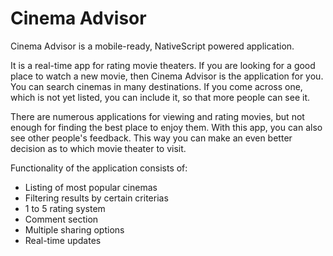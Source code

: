 # Cinema Advisor

Cinema Advisor is a mobile-ready, NativeScript powered application.

It is a real-time app for rating movie theaters. If you are looking for a good place to watch a new movie, then Cinema Advisor is the application for you. You can search cinemas in many destinations. If you come across one, which is not yet listed, you can include it, so that more people can see it.

There are numerous applications for viewing and rating movies, but not enough for finding the best place to enjoy them. With this app, you can also see other people's feedback. This way you can make an even better decision as to which movie theater to visit.

Functionality of the application consists of:

* Listing of most popular cinemas
* Filtering results by certain criterias
* 1 to 5 rating system
* Comment section
* Multiple sharing options
* Real-time updates
